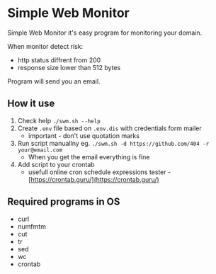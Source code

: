 # Simple Web Monitor

Simple Web Monitor it's easy program for monitoring your domain.

When monitor detect risk:

* http status diffrent from 200
* response size lower than 512 bytes

Program will send you an email.

## How it use

1. Check help ``./swm.sh --help``
1. Create ``.env`` file based on ``.env.dis`` with credentials form mailer
    * important - don't use quotation marks
1. Run script manuallny eg. ``./swm.sh -d https://github.com/404 -r your@email.com``
    * When you get the email everything is fine
1. Add script to your crontab
    * usefull online cron schedule expressions tester - [https://crontab.guru/](https://crontab.guru/)

## Required programs in OS

* curl
* numfmtm
* cut
* tr
* sed
* wc
* crontab
